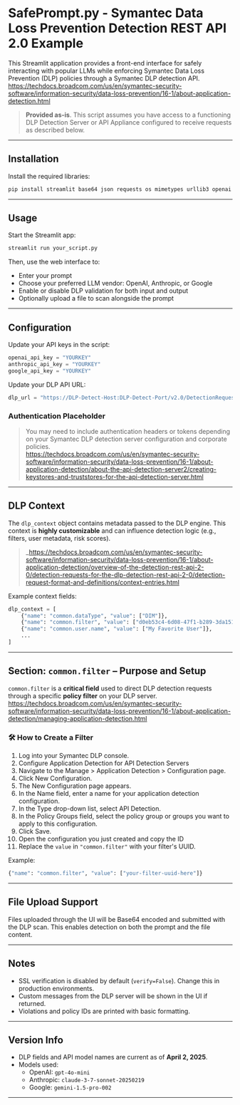 # SafePrompt.py - Symantec Data Loss Prevention Detection REST API 2.0 Example

This Streamlit application provides a front-end interface for safely interacting with popular LLMs while enforcing Symantec Data Loss Prevention (DLP) policies through a Symantec DLP detection API.
https://techdocs.broadcom.com/us/en/symantec-security-software/information-security/data-loss-prevention/16-1/about-application-detection.html

> **Provided as-is**. This script assumes you have access to a functioning DLP Detection Server or API Appliance configured to receive requests as described below.

---

## Installation

Install the required libraries:

```bash
pip install streamlit base64 json requests os mimetypes urllib3 openai anthropic google-generativeai
```

---

## Usage

Start the Streamlit app:

```bash
streamlit run your_script.py
```

Then, use the web interface to:
- Enter your prompt
- Choose your preferred LLM vendor: OpenAI, Anthropic, or Google
- Enable or disable DLP validation for both input and output
- Optionally upload a file to scan alongside the prompt

---

## Configuration

Update your API keys in the script:

```python
openai_api_key = "YOURKEY"
anthropic_api_key = "YOURKEY"
google_api_key = "YOURKEY"
```

Update your DLP API URL:

```python
dlp_url = "https://DLP-Detect-Host:DLP-Detect-Port/v2.0/DetectionRequests"
```

### Authentication Placeholder

> You may need to include authentication headers or tokens depending on your Symantec DLP detection server configuration and corporate policies.  
> https://techdocs.broadcom.com/us/en/symantec-security-software/information-security/data-loss-prevention/16-1/about-application-detection/about-the-api-detection-server2/creating-keystores-and-truststores-for-the-api-detection-server.html

---

## DLP Context

The `dlp_context` object contains metadata passed to the DLP engine. This context is **highly customizable** and can influence detection logic (e.g., filters, user metadata, risk scores).

> _https://techdocs.broadcom.com/us/en/symantec-security-software/information-security/data-loss-prevention/16-1/about-application-detection/overview-of-the-detection-rest-api-2-0/detection-requests-for-the-dlp-detection-rest-api-2-0/detection-request-format-and-definitions/context-entries.html

Example context fields:

```python
dlp_context = [
    {"name": "common.dataType", "value": ["DIM"]},
    {"name": "common.filter", "value": ["d0eb53c4-6d08-47f1-b289-3da151b40426"]},
    {"name": "common.user.name", "value": ["My Favorite User"]},
    ...
]
```

---

## Section: `common.filter` – Purpose and Setup

`common.filter` is a **critical field** used to direct DLP detection requests through a specific **policy filter** on your DLP server.
https://techdocs.broadcom.com/us/en/symantec-security-software/information-security/data-loss-prevention/16-1/about-application-detection/managing-application-detection.html

### 🛠️ How to Create a Filter

1. Log into your Symantec DLP console.
2. Configure Application Detection for API Detection Servers
3. Navigate to the Manage > Application Detection > Configuration page.
4. Click New Configuration.
5. The New Configuration page appears.
6. In the Name field, enter a name for your application detection configuration.
7. In the Type drop-down list, select API Detection.
8. In the Policy Groups field, select the policy group or groups you want to apply to this configuration.
9. Click Save.
10.  Open the configuration you just created and copy the ID 
11. Replace the `value` in `"common.filter"` with your filter's UUID.

Example:
```python
{"name": "common.filter", "value": ["your-filter-uuid-here"]}
```

---

## File Upload Support

Files uploaded through the UI will be Base64 encoded and submitted with the DLP scan. This enables detection on both the prompt and the file content.

---

##  Notes

- SSL verification is disabled by default (`verify=False`). Change this in production environments.
- Custom messages from the DLP server will be shown in the UI if returned.
- Violations and policy IDs are printed with basic formatting.

---

## Version Info

- DLP fields and API model names are current as of **April 2, 2025**.
- Models used:
  - OpenAI: `gpt-4o-mini`
  - Anthropic: `claude-3-7-sonnet-20250219`
  - Google: `gemini-1.5-pro-002`

---